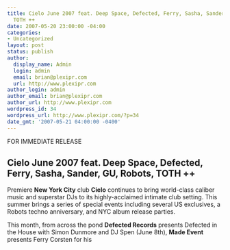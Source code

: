 ```yaml
---
title: Cielo June 2007 feat. Deep Space, Defected, Ferry, Sasha, Sander, GU, Robots,
  TOTH ++
date: 2007-05-20 23:00:00 -04:00
categories:
- Uncategorized
layout: post
status: publish
author:
  display_name: Admin
  login: admin
  email: brian@plexipr.com
  url: http://www.plexipr.com
author_login: admin
author_email: brian@plexipr.com
author_url: http://www.plexipr.com
wordpress_id: 34
wordpress_url: http://www.plexipr.com/?p=34
date_gmt: '2007-05-21 04:00:00 -0400'
---
```


<p>FOR IMMEDIATE RELEASE</p>
<h2>Cielo June 2007 feat. Deep Space, Defected, Ferry, Sasha, Sander, GU, Robots, TOTH ++</h2>
<p>
Premiere <b>New York City</b> club <b>Cielo</b> continues to bring world-class caliber music and superstar DJs to its highly-acclaimed intimate club setting. This summer brings a series of special events including several US exclusives, a Robots techno anniversary, and NYC album release parties.</p>
<p>This month, from across the pond <b>Defected Records</b> presents Defected in the House with Simon Dunmore and DJ Spen (June 8th), <b>Made Event</b> presents Ferry Corsten for his </p>
